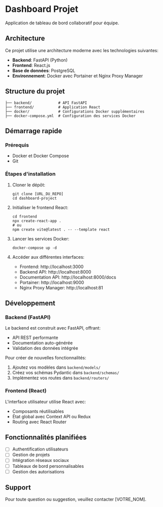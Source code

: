 # Dashboard Projet

Application de tableau de bord collaboratif pour équipe.

## Architecture

Ce projet utilise une architecture moderne avec les technologies suivantes:

- **Backend**: FastAPI (Python)
- **Frontend**: React.js
- **Base de données**: PostgreSQL
- **Environnement**: Docker avec Portainer et Nginx Proxy Manager

## Structure du projet

```
├── backend/            # API FastAPI
├── frontend/           # Application React
├── docker/             # Configurations Docker supplémentaires
├── docker-compose.yml  # Configuration des services Docker
```

## Démarrage rapide

### Prérequis

- Docker et Docker Compose
- Git

### Étapes d'installation

1. Cloner le dépôt:
   ```
   git clone [URL_DU_REPO]
   cd dashboard-project
   ```

2. Initialiser le frontend React:
   ```
   cd frontend
   npx create-react-app .
   # ou
   npm create vite@latest . -- --template react
   ```

3. Lancer les services Docker:
   ```
   docker-compose up -d
   ```

4. Accéder aux différentes interfaces:
   - Frontend: http://localhost:3000
   - Backend API: http://localhost:8000
   - Documentation API: http://localhost:8000/docs
   - Portainer: http://localhost:9000
   - Nginx Proxy Manager: http://localhost:81

## Développement

### Backend (FastAPI)

Le backend est construit avec FastAPI, offrant:
- API REST performante
- Documentation auto-générée
- Validation des données intégrée

Pour créer de nouvelles fonctionnalités:
1. Ajoutez vos modèles dans `backend/models/`
2. Créez vos schémas Pydantic dans `backend/schemas/`
3. Implémentez vos routes dans `backend/routers/`

### Frontend (React)

L'interface utilisateur utilise React avec:
- Composants réutilisables
- État global avec Context API ou Redux
- Routing avec React Router

## Fonctionnalités planifiées

- [ ] Authentification utilisateurs
- [ ] Gestion de projets
- [ ] Intégration réseaux sociaux
- [ ] Tableaux de bord personnalisables
- [ ] Gestion des autorisations

## Support

Pour toute question ou suggestion, veuillez contacter [VOTRE_NOM]. 